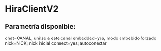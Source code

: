 # HiraClientV2

## Parametría disponible:

chat=CANAL; unirse a este canal
embedded=yes; modo embebido forzado
nick=NICK; nick inicial
connect=yes; autoconectar
